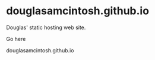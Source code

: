 # douglasamcintosh.github.io
Douglas' static hosting web site.

Go here

douglasamcintosh.github.io
